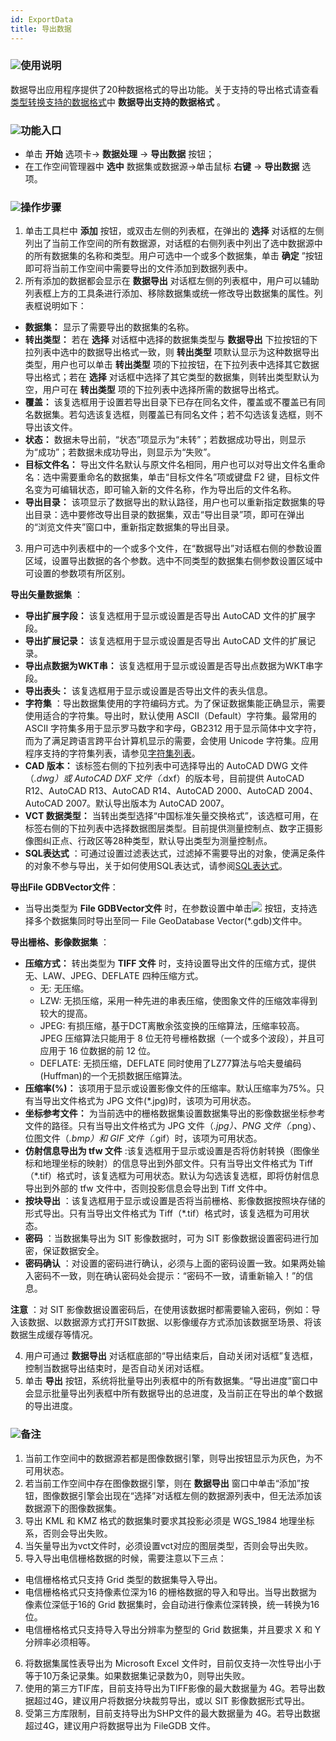 ```yaml
---
id: ExportData
title: 导出数据
---
```

### ![](../../img/read.gif)使用说明

数据导出应用程序提供了20种数据格式的导出功能。关于支持的导出格式请查看[类型转换支持的数据格式](GeoFormates.html)中
**数据导出支持的数据格式** 。

### ![](../../img/read.gif)功能入口

* 单击 **开始** 选项卡-> **数据处理** -> **导出数据** 按钮；
* 在工作空间管理器中 **选中** 数据集或数据源->单击鼠标 **右键** -> **导出数据** 选项。

### ![](../../img/read.gif)操作步骤

1. 单击工具栏中 **添加** 按钮，或双击左侧的列表框，在弹出的 **选择** 对话框的左侧列出了当前工作空间的所有数据源，对话框的右侧列表中列出了选中数据源中的所有数据集的名称和类型。用户可选中一个或多个数据集，单击 **确定** ”按钮即可将当前工作空间中需要导出的文件添加到数据列表中。
2. 所有添加的数据都会显示在 **数据导出** 对话框左侧的列表框中，用户可以辅助列表框上方的工具条进行添加、移除数据集或统一修改导出数据集的属性。列表框说明如下： 
* **数据集：** 显示了需要导出的数据集的名称。
* **转出类型：** 若在 **选择** 对话框中选择的数据集类型与 **数据导出** 下拉按钮的下拉列表中选中的数据导出格式一致，则 **转出类型** 项默认显示为这种数据导出类型，用户也可以单击 **转出类型** 项的下拉按钮，在下拉列表中选择其它数据导出格式；若在 **选择** 对话框中选择了其它类型的数据集，则转出类型默认为空，用户可在 **转出类型** 项的下拉列表中选择所需的数据导出格式。
* **覆盖：** 该复选框用于设置若导出目录下已存在同名文件，覆盖或不覆盖已有同名数据集。若勾选该复选框，则覆盖已有同名文件；若不勾选该复选框，则不导出该文件。
* **状态：** 数据未导出前，“状态”项显示为“未转”；若数据成功导出，则显示为“成功”；若数据未成功导出，则显示为“失败”。
* **目标文件名：** 导出文件名默认与原文件名相同，用户也可以对导出文件名重命名：选中需要重命名的数据集，单击“目标文件名”项或键盘 F2 键，目标文件名变为可编辑状态，即可输入新的文件名称，作为导出后的文件名称。
* **导出目录：** 该项显示了数据导出的默认路径，用户也可以重新指定数据集的导出目录：选中要修改导出目录的数据集，双击“导出目录”项，即可在弹出的“浏览文件夹”窗口中，重新指定数据集的导出目录。
3. 用户可选中列表框中的一个或多个文件，在“数据导出”对话框右侧的参数设置区域，设置导出数据的各个参数。选中不同类型的数据集右侧参数设置区域中可设置的参数项有所区别。

**导出矢量数据集** ：

* **导出扩展字段：** 该复选框用于显示或设置是否导出 AutoCAD 文件的扩展字段。
* **导出扩展记录：** 该复选框用于显示或设置是否导出 AutoCAD 文件的扩展记录。
* **导出点数据为WKT串：** 该复选框用于显示或设置是否导出点数据为WKT串字段。
* **导出表头：** 该复选框用于显示或设置是否导出文件的表头信息。
* **字符集** ：导出数据集使用的字符编码方式。为了保证数据集能正确显示，需要使用适合的字符集。导出时，默认使用 ASCII（Default）字符集。最常用的 ASCII 字符集多用于显示罗马数字和字母，GB2312 用于显示简体中文字符，而为了满足跨语言跨平台计算机显示的需要，会使用 Unicode 字符集。应用程序支持的字符集列表，请参见[字符集列表](../DataManagement/Charset.html)。
* **CAD 版本：** 该标签右侧的下拉列表中可选择导出的 AutoCAD DWG 文件（*.dwg）或 AutoCAD DXF 文件（*.dxf）的版本号，目前提供 AutoCAD R12、AutoCAD R13、AutoCAD R14、AutoCAD 2000、AutoCAD 2004、AutoCAD 2007。默认导出版本为 AutoCAD 2007。
* **VCT 数据类型：** 当转出类型选择“中国标准矢量交换格式”，该选框可用，在标签右侧的下拉列表中选择数据图层类型。目前提供测量控制点、数字正摄影像图纠正点、行政区等28种类型，默认导出类型为测量控制点。
* **SQL表达式** ：可通过设置过滤表达式，过滤掉不需要导出的对象，使满足条件的对象不参与导出，关于如何使用SQL表达式，请参阅[SQL表达式](../../Query/SQLDia.html)。

**导出File GDBVector文件**：

* 当导出类型为 **File GDBVector文件** 时，在参数设置中单击![](../../img/AddDataButton2.png) 按钮，支持选择多个数据集同时导出至同一 File GeoDatabase Vector(*.gdb)文件中。

**导出栅格、影像数据集** ：

* **压缩方式：** 转出类型为 **TIFF 文件** 时，支持设置导出文件的压缩方式，提供无、LAW、JPEG、DEFLATE 四种压缩方式。 
  * 无: 无压缩。
  * LZW: 无损压缩，采用一种先进的串表压缩，使图象文件的压缩效率得到较大的提高。
  * JPEG: 有损压缩，基于DCT离散余弦变换的压缩算法，压缩率较高。JPEG 压缩算法只能用于 8 位无符号栅格数据（一个或多个波段），并且可应用于 16 位数据的前 12 位。
  * DEFLATE: 无损压缩，DEFLATE 同时使用了LZ77算法与哈夫曼编码(Huffman)的一个无损数据压缩算法。
* **压缩率(%)：** 该项用于显示或设置影像文件的压缩率。默认压缩率为75%。只有当导出文件格式为 JPG 文件(*.jpg)时，该项为可用状态。 
* **坐标参考文件：** 为当前选中的栅格数据集设置数据集导出的影像数据坐标参考文件的路径。只有当导出文件格式为 JPG 文件（*.jpg）、PNG 文件（*.png）、位图文件（*.bmp）和 GIF 文件（*.gif）时，该项为可用状态。
* **仿射信息导出为 tfw 文件** :该复选框用于显示或设置是否将仿射转换（图像坐标和地理坐标的映射）的信息导出到外部文件。只有当导出文件格式为 Tiff（*.tif）格式时，该复选框为可用状态。默认为勾选该复选框，即将仿射信息导出到外部的 tfw 文件中，否则投影信息会导出到 Tiff 文件中。
* **按块导出** ：该复选框用于显示或设置是否将当前栅格、影像数据按照块存储的形式导出。只有当导出文件格式为 Tiff（*.tif）格式时，该复选框为可用状态。
* **密码** ：当数据集导出为 SIT 影像数据时，可为 SIT 影像数据设置密码进行加密，保证数据安全。
* **密码确认** ：对设置的密码进行确认，必须与上面的密码设置一致。如果两处输入密码不一致，则在确认密码处会提示：“密码不一致，请重新输入！”的信息。

**注意** ：对 SIT
影像数据设置密码后，在使用该数据时都需要输入密码，例如：导入该数据、以数据源方式打开SIT数据、以影像缓存方式添加该数据至场景、将该数据生成缓存等情况。

4. 用户可通过 **数据导出** 对话框底部的“导出结束后，自动关闭对话框”复选框，控制当数据导出结束时，是否自动关闭对话框。
5. 单击 **导出** 按钮，系统将批量导出列表框中的所有数据集。“导出进度”窗口中会显示批量导出列表框中所有数据导出的总进度，及当前正在导出的单个数据的导出进度。

### ![](../../img/note.png)备注

1. 当前工作空间中的数据源若都是图像数据引擎，则导出按钮显示为灰色，为不可用状态。
2. 若当前工作空间中存在图像数据引擎，则在 **数据导出** 窗口中单击“添加”按钮，图像数据引擎会出现在“选择”对话框左侧的数据源列表中，但无法添加该数据源下的图像数据集。
3. 导出 KML 和 KMZ 格式的数据集时要求其投影必须是 WGS_1984 地理坐标系，否则会导出失败。
4. 当矢量导出为vct文件时，必须设置vct对应的图层类型，否则会导出失败。
5. 导入导出电信栅格数据的时候，需要注意以下三点： 
* 电信栅格格式只支持 Grid 类型的数据集导入导出。
* 电信栅格格式只支持像素位深为16 的栅格数据的导入和导出。当导出数据为像素位深低于16的 Grid 数据集时，会自动进行像素位深转换，统一转换为16位。
* 电信栅格格式只支持导入导出分辨率为整型的 Grid 数据集，并且要求 X 和 Y 分辨率必须相等。
6. 将数据集属性表导出为 Microsoft Excel 文件时，目前仅支持一次性导出小于等于10万条记录集。如果数据集记录数为0，则导出失败。
7. 使用的第三方TIF库，目前支持导出为TIFF影像的最大数据量为 4G。若导出数据超过4G，建议用户将数据分块裁剪导出，或以 SIT 影像数据形式导出。
8. 受第三方库限制，目前支持导出为SHP文件的最大数据量为 4G。若导出数据超过4G，建议用户将数据导出为 FileGDB 文件。
